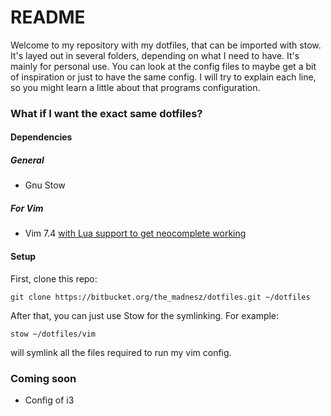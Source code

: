 # README #

Welcome to my repository with my dotfiles, that can be imported with stow. It's layed out in several folders, depending on what I need to have. It's mainly for personal use.
You can look at the config files to maybe get a bit of inspiration or just to have the same config.
I will try to explain each line, so you might learn a little about that programs configuration.

### What if I want the exact same dotfiles? ###

#### Dependencies ####
##### General #####
- Gnu Stow

##### For Vim #####
- Vim 7.4 [with Lua support to get neocomplete working](https://github.com/Shougo/neocomplete.vim#requirements)

#### Setup ####
First, clone this repo:

    git clone https://bitbucket.org/the_madnesz/dotfiles.git ~/dotfiles
    
After that, you can just use Stow for the symlinking. For example:

    stow ~/dotfiles/vim

will symlink all the files required to run my vim config.

### Coming soon ###
- Config of i3
